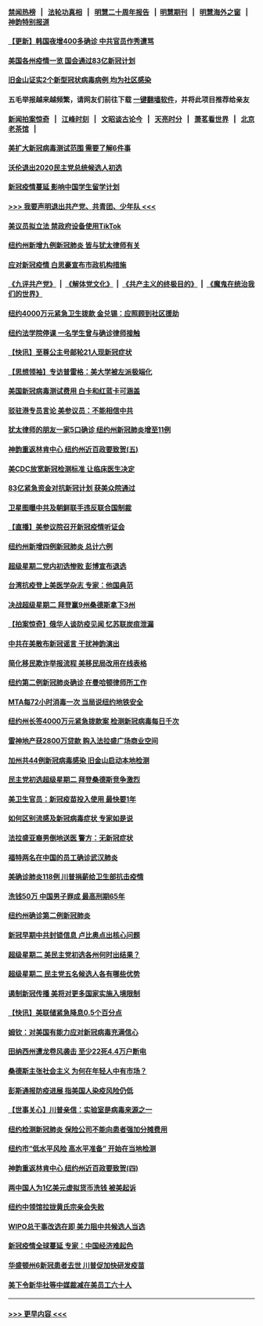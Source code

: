 #### [禁闻热榜](热点新闻.md?=0)  &nbsp;&nbsp;|&nbsp;&nbsp; [法轮功真相](https://github.com/gfw-breaker/truth/blob/master/README.md?=0) &nbsp;&nbsp;|&nbsp;&nbsp; [明慧二十周年报告](https://github.com/gfw-breaker/mh-reports/blob/master/README.md?=0) &nbsp;&nbsp;|&nbsp;&nbsp;[明慧期刊](https://github.com/gfw-breaker/mh-qikan) &nbsp;&nbsp;|&nbsp;&nbsp; [明慧海外之窗](https://github.com/gfw-breaker/mh-news/blob/master/README.md?=0) &nbsp;&nbsp;|&nbsp;&nbsp; [神韵特别报道](https://github.com/gfw-breaker/mh-news/blob/master/shenyun.md?=0)
#### [【更新】韩国夜增400多确诊 中共官员作秀遭骂](../pages/nsc412/n11890652.md?t=03060731) 
#### [美国各州疫情一览 国会通过83亿新冠计划](../pages/nsc412/n11918191.md?t=03060731) 
#### [旧金山证实2个新型冠状病毒病例 均为社区感染](../pages/nsc412/n11918219.md?t=03060731) 
#### 五毛举报越来越频繁，请网友们前往下载 [一键翻墙软件](https://github.com/gfw-breaker/ssr-accounts)，并将此项目推荐给亲友
#### [新闻拍案惊奇](https://github.com/gfw-breaker/banned-news/blob/master/pages/link4.md) &nbsp;&nbsp;|&nbsp;&nbsp; [江峰时刻](https://github.com/gfw-breaker/banned-news/blob/master/pages/link4.md) &nbsp;&nbsp;|&nbsp;&nbsp; [文昭谈古论今](https://github.com/gfw-breaker/banned-news/blob/master/pages/link4.md) &nbsp;&nbsp;|&nbsp;&nbsp; [天亮时分](https://github.com/gfw-breaker/banned-news/blob/master/pages/link4.md) &nbsp;&nbsp;|&nbsp;&nbsp; [萧茗看世界](https://github.com/gfw-breaker/banned-news/blob/master/pages/link4.md) &nbsp;&nbsp;|&nbsp;&nbsp; [北京老茶馆](https://github.com/gfw-breaker/banned-news/blob/master/pages/link4.md) &nbsp;&nbsp;|&nbsp;&nbsp; 
#### [美扩大新冠病毒测试范围 需要了解6件事](../pages/nsc412/n11917886.md?t=03060731) 
#### [沃伦退出2020民主党总统候选人初选](../pages/nsc412/n11917882.md?t=03060731) 
#### [新冠疫情蔓延 影响中国学生留学计划](../pages/nsc412/n11917952.md?t=03060731) 
#### [>>> 我要声明退出共产党、共青团、少年队 <<<](https://github.com/begood0513/goodnews/blob/master/quit/letter.md) 
#### [美议员拟立法 禁政府设备使用TikTok](../pages/nsc412/n11917577.md?t=03060731) 
#### [纽约州新增九例新冠肺炎 皆与犹太律师有关](../pages/nsc412/n11916367.md?t=03060731) 
#### [应对新冠疫情 白思豪宣布市政机构措施](../pages/nsc412/n11916356.md?t=03060731) 
#### [《九评共产党》](https://github.com/begood0513/9ping.md/blob/master/README.md) &nbsp;|&nbsp; [《解体党文化》](../../../../jtdwh.md/blob/master/README.md)  &nbsp;|&nbsp; [《共产主义的终极目的》](../../../../gczydzjmd.md/blob/master/README.md) &nbsp;|&nbsp; [《魔鬼在统治我们的世界》](../../../../mgztzwmdsj.md/blob/master/README.md) 
#### [纽约4000万元紧急卫生拨款  金兑锡：应照顾到社区援助](../pages/nsc412/n11916337.md?t=03060731) 
#### [纽约法学院停课  一名学生曾与确诊律师接触](../pages/nsc412/n11916340.md?t=03060731) 
#### [【快讯】至尊公主号邮轮21人现新冠症状](../pages/nsc412/n11915968.md?t=03060731) 
#### [【思想领袖】专访普雷格：美大学被左派极端化](../pages/nsc412/n11811116.md?t=03060731) 
#### [美国新冠病毒测试费用 白卡和红蓝卡可涵盖](../pages/nsc412/n11915595.md?t=03060731) 
#### [驳驻港专员言论 美参议员：不能相信中共](../pages/nsc412/n11915659.md?t=03060731) 
#### [犹太律师的朋友一家5口确诊  纽约州新冠肺炎增至11例](../pages/nsc412/n11915609.md?t=03060731) 
#### [神韵重返林肯中心 纽约州近百政要致贺(五)](../pages/nsc412/n11912475.md?t=03060731) 
#### [美CDC放宽新冠检测标准 让临床医生决定](../pages/nsc412/n11915511.md?t=03060731) 
#### [83亿紧急资金对抗新冠计划 获美众院通过](../pages/nsc412/n11915176.md?t=03060731) 
#### [卫星图曝中共及朝鲜联手违反联合国制裁](../pages/nsc412/n11915406.md?t=03060731) 
#### [【直播】美参议院召开新冠疫情听证会](../pages/nsc412/n11913042.md?t=03060731) 
#### [纽约州新增四例新冠肺炎  总计六例](../pages/nsc412/n11914858.md?t=03060731) 
#### [超级星期二党内初选惨败 彭博宣布退选](../pages/nsc412/n11914953.md?t=03060731) 
#### [台湾抗疫登上美医学杂志 专家：他国典范](../pages/nsc412/n11913421.md?t=03060731) 
#### [决战超级星期二 拜登赢9州桑德斯拿下3州](../pages/nsc412/n11913752.md?t=03060731) 
#### [【拍案惊奇】俄华人谈防疫见闻 忆苏联炭疽泄漏](../pages/nsc412/n11913399.md?t=03060731) 
#### [中共在美散布新冠谣言 干扰神韵演出](../pages/nsc412/n11910744.md?t=03060731) 
#### [简化移民欺诈举报流程 美移民局改用在线表格](../pages/nsc412/n11913020.md?t=03060731) 
#### [纽约第二例新冠肺炎确诊  在曼哈顿律师所工作](../pages/nsc412/n11913637.md?t=03060731) 
#### [MTA每72小时消毒一次  当局说纽约地铁安全](../pages/nsc412/n11913629.md?t=03060731) 
#### [纽约州长签4000万元紧急拨款案  检测新冠病毒每日千次](../pages/nsc412/n11913619.md?t=03060731) 
#### [雷神地产获2800万贷款 购入法拉盛广场商业空间](../pages/nsc412/n11913644.md?t=03060731) 
#### [加州共44例新冠病毒感染  旧金山启动本地检测](../pages/nsc412/n11913690.md?t=03060731) 
#### [民主党初选超级星期二 拜登桑德斯竞争激烈](../pages/nsc412/n11913365.md?t=03060731) 
#### [美卫生官员：新冠疫苗投入使用 最快要1年](../pages/nsc412/n11913102.md?t=03060731) 
#### [如何区别流感及新冠病毒症状 专家如是说](../pages/nsc412/n11913170.md?t=03060731) 
#### [法拉盛亚裔男倒地送医 警方：无新冠症状](../pages/nsc412/n11913197.md?t=03060731) 
#### [福特两名在中国的员工确诊武汉肺炎](../pages/nsc412/n11913100.md?t=03060731) 
#### [美确诊肺炎118例 川普捐薪给卫生部抗击疫情](../pages/nsc412/n11913080.md?t=03060731) 
#### [洗钱50万 中国男子罪成 最高刑期65年](../pages/nsc412/n11912754.md?t=03060731) 
#### [纽约州确诊第二例新冠肺炎](../pages/nsc412/n11912735.md?t=03060731) 
#### [新冠早期中共封锁信息 卢比奥点出核心问题](../pages/nsc412/n11912630.md?t=03060731) 
#### [超级星期二 美民主党初选各州何时出结果？](../pages/nsc412/n11912565.md?t=03060731) 
#### [超级星期二 民主党五名候选人各有哪些优势](../pages/nsc412/n11912510.md?t=03060731) 
#### [遏制新冠传播 美将对更多国家实施入境限制](../pages/nsc412/n11912521.md?t=03060731) 
#### [【快讯】美联储紧急降息0.5个百分点](../pages/nsc412/n11912406.md?t=03060731) 
#### [姆钦：对美国有能力应对新冠病毒充满信心](../pages/nsc412/n11912446.md?t=03060731) 
#### [田纳西州遭龙卷风袭击 至少22死4.4万户断电](../pages/nsc412/n11912066.md?t=03060731) 
#### [桑德斯主张社会主义 为何在年轻人中有市场？](../pages/nsc412/n11911086.md?t=03060731) 
#### [彭斯通报防疫进展 指美国人染疫风险仍低](../pages/nsc412/n11910872.md?t=03060731) 
#### [【世事关心】川普亲信：实验室是病毒来源之一](../pages/nsc412/n11910876.md?t=03060731) 
#### [纽约检测新冠肺炎  保险公司不能向患者强加分摊费用](../pages/nsc412/n11911167.md?t=03060731) 
#### [纽约市“低水平风险 高水平准备” 开始在当地检测](../pages/nsc412/n11911154.md?t=03060731) 
#### [神韵重返林肯中心 纽约州近百政要致贺(四)](../pages/nsc412/n11908757.md?t=03060731) 
#### [两中国人为1亿美元虚拟货币洗钱 被美起诉](../pages/nsc412/n11910880.md?t=03060731) 
#### [纽约中领馆拉拢黄氏宗亲会失败](../pages/nsc412/n11910480.md?t=03060731) 
#### [WIPO总干事改选在即 美力阻中共候选人当选](../pages/nsc412/n11910464.md?t=03060731) 
#### [新冠疫情全球蔓延 专家：中国经济难起色](../pages/nsc412/n11910439.md?t=03060731) 
#### [华盛顿州6新冠患者去世 川普促加快研发疫苗](../pages/nsc412/n11910399.md?t=03060731) 
#### [美下令新华社等中媒裁减在美员工六十人](../pages/nsc412/n11910256.md?t=03060731) 

----
#### [ >>> 更早内容 <<< ](../indexes/nsc412-earlier.md)
